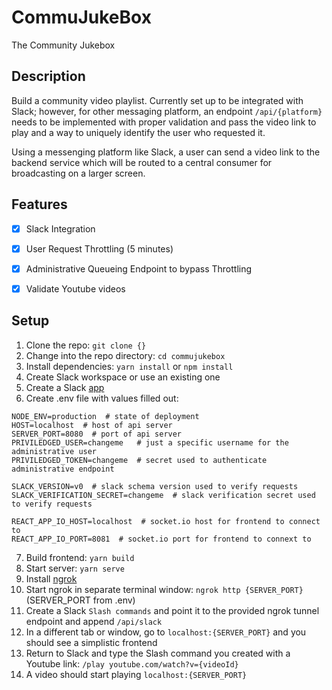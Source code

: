 # CommuJukeBox
The Community Jukebox


## Description
Build a community video playlist. Currently set up to be integrated with Slack; however, for other messaging platform,
an endpoint `/api/{platform}` needs to be implemented with proper validation and pass the video link to play and a way to uniquely
identify the user who requested it.

Using a messenging platform like Slack, a user can send a video link to the backend service which will be routed to a central consumer
for broadcasting on a larger screen.


## Features
- [x] Slack Integration
- [x] User Request Throttling (5 minutes)
- [x] Administrative Queueing Endpoint to bypass Throttling
- [x] Validate Youtube videos


## Setup
1. Clone the repo: `git clone {}`
2. Change into the repo directory: `cd commujukebox`
3. Install dependencies: `yarn install` or `npm install`
4. Create Slack workspace or use an existing one
5. Create a Slack [app](https://api.slack.com/apps)
6. Create .env file with values filled out:
```
NODE_ENV=production  # state of deployment
HOST=localhost  # host of api server
SERVER_PORT=8080  # port of api server
PRIVILEDGED_USER=changeme   # just a specific username for the administrative user
PRIVILEDGED_TOKEN=changeme  # secret used to authenticate administrative endpoint

SLACK_VERSION=v0  # slack schema version used to verify requests
SLACK_VERIFICATION_SECRET=changeme  # slack verification secret used to verify requests

REACT_APP_IO_HOST=localhost  # socket.io host for frontend to connect to
REACT_APP_IO_PORT=8081  # socket.io port for frontend to connext to
```
7. Build frontend: `yarn build`
8. Start server: `yarn serve`
9. Install [ngrok](https://ngrok.com/)
10. Start ngrok in separate terminal window: `ngrok http {SERVER_PORT}` (SERVER_PORT from .env)
11. Create a Slack `Slash commands` and point it to the provided ngrok tunnel endpoint and append `/api/slack`
12. In a different tab or window, go to `localhost:{SERVER_PORT}` and you should see a simplistic frontend
13. Return to Slack and type the Slash command you created with a Youtube link: `/play youtube.com/watch?v={videoId}`
14. A video should start playing `localhost:{SERVER_PORT}`
